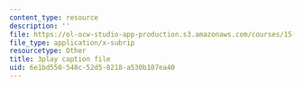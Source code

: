 ```yaml
---
content_type: resource
description: ''
file: https://ol-ocw-studio-app-production.s3.amazonaws.com/courses/15-s50-poker-theory-and-analytics-january-iap-2015/6e1bd550548c52d58218a530b107ea40_JQSTRkGEiWw.vtt
file_type: application/x-subrip
resourcetype: Other
title: 3play caption file
uid: 6e1bd550-548c-52d5-8218-a530b107ea40
---
```

